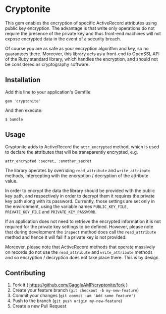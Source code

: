 # Cryptonite

This gem enables the encryption of specific ActiveRecord attributes using
public key encryption. The advantage is that write only operations do not
require the presence of the private key and thus front-end machines will not
expose encrypted data in the event of a security breach.

Of course you are as safe as your encryption algorithm and key, so no
guarantees there. Moreover, this library acts as a front-end to OpenSSL API of
the Ruby standard library, which handles the encryption, and should not be
considered as cryptography software.

## Installation

Add this line to your application's Gemfile:

    gem 'cryptonite'

And then execute:

    $ bundle

## Usage

Cryptonite adds to ActiveRecord the `attr_encrypted` method, which is used to declare
the attributes that will be transparently encrypted, e.g.

    attr_encrypted :secret, :another_secret

The library operates by overriding `read_attribute` and `write_attribute`
methods, intercepting with the encryption / decryption of the attribute value.

In order to encrypt the data the library should be provided with the public key
path, and respectively in order to decrypt them it requires the private key
path along with its password. Currently, those settings are set only in the
environment, using the variable names `PUBLIC_KEY_FILE`, `PRIVATE_KEY_FILE` and
`PRIVATE_KEY_PASSWORD`.

If an application does not need to retrieve the encrypted information it is not
required for the private key settings to be defined. However, please note that
during development the `inspect` method does call the `read_attribute` method
and hence it will fail if a private key is not provided.

Moreover, please note that ActiveRecord methods that operate massively on
records do not use the `read_attribute` and `write_attribute` methods and so
encryption / decryption does not take place there. This is by design.

## Contributing

1. Fork it ( https://github.com/GaggleAMP/cryptonite/fork )
2. Create your feature branch (`git checkout -b my-new-feature`)
3. Commit your changes (`git commit -am 'Add some feature'`)
4. Push to the branch (`git push origin my-new-feature`)
5. Create a new Pull Request
